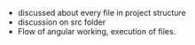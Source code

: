 - discussed about every file in project structure
- discussion on src folder
- Flow of angular working, execution of files.
